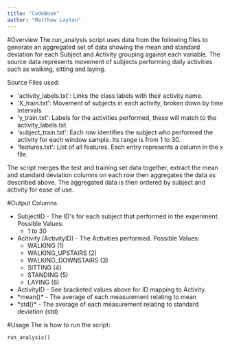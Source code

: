 ```yaml
---
title: "CodeBook"
author: "Matthew Layton"
---
```


#Overview
The run_analysis script uses data from the following files to generate an aggregated set of data showing the mean and standard deviation for each Subject and Activity grouping against each variable. The source data represents movement of subjects performing daily activities such as walking, sitting and laying.

Source Files used:

- 'activity_labels.txt': Links the class labels with their activity name.
- 'X_train.txt': Movement of subjects in each activity, broken down by time intervals
- 'y_train.txt': Labels for the activities performed, these will match to the activity_labels.txt
- 'subject_train.txt': Each row identifies the subject who performed the activity for each window sample. Its range is from 1 to 30. 
- 'features.txt': List of all features. Each entry represents a column in the x file.

The script merges the test and training set data together, extract the mean and standard deviation columns on each row then aggregates the data as described above. The aggregated data is then ordered by subject and activity for ease of use.

#Output Columns

* SubjectID - The ID's for each subject that performed in the experiment. Possible Values: 
    + 1 to 30
* Acitivity (ActivityID) - The Activities performed. Possible Values:
    + WALKING (1)
    + WALKING_UPSTAIRS (2)
    + WALKING_DOWNSTAIRS (3)
    + SITTING (4)
    + STANDING (5)
    + LAYING (6)
* ActivityID - See bracketed values above for ID mapping to Activity.
* \*mean()\* - The average of each measurement relating to mean
* \*std()\* - The average of each measurement relating to standard deviation (std)

#Usage
The is how to run the script:
```
run_analysis()
```

